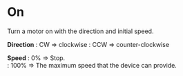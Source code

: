 
<i class="icon-play"></i>On
===================
Turn a motor on with the direction and initial speed.

**Direction**
: CW => clockwise
: CCW => counter-clockwise

**Speed**
: 0% => Stop.   
:  100% => The maximum speed that the device can provide.